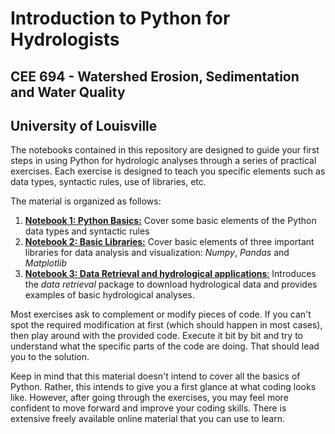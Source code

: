 # Introduction to Python for Hydrologists
## CEE 694 - Watershed Erosion, Sedimentation and Water Quality 
## University of Louisville

The notebooks contained in this repository are designed to guide your first steps in using Python for hydrologic analyses through a series of practical exercises. Each exercise is designed to teach you specific elements such as   data types, syntactic rules, use of libraries, etc.  

The material is organized as follows:

1. [**Notebook 1: Python Basics:**](https://github.com/ArlexMR/CEE_694_Python_Lecture/blob/main/Notebooks/01_PythonBasics_Exercises.ipynb) Cover some basic elements of the Python data types and syntactic rules
2. [**Notebook 2: Basic Libraries:**](https://github.com/ArlexMR/CEE_694_Python_Lecture/blob/main/Notebooks/02_Basic_Libraries_Exercises.ipynb) Cover basic elements of three important libraries for data analysis and visualization: *Numpy*, *Pandas* and *Matplotlib*
3. [**Notebook 3: Data Retrieval and hydrological applications**:](https://github.com/ArlexMR/CEE_694_Python_Lecture/blob/main/Notebooks/03_HydroDataRetriev%26Manip.ipynb) Introduces the *data retrieval* package to download hydrological data and provides examples of basic hydrological analyses.     

Most exercises ask to complement or modify pieces of code. If you can't spot the required modification at first (which should happen in most cases), then play around with the provided code. Execute it bit by bit and try to understand what the specific parts of the code are doing. That should lead you to the solution.  

Keep in mind that this material doesn't intend to cover all the basics of Python. Rather, this intends to give you a first glance at what coding looks like. However, after going through the exercises, you may feel more confident to move forward and improve your coding skills. There is extensive freely available online material that you can use to learn.   
